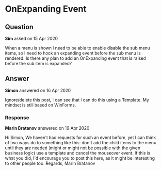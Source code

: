 # OnExpanding Event

## Question

**Sim** asked on 15 Apr 2020

When a menu is shown I need to be able to enable disable the sub menu items, so I need to hook an expanding event before the sub menu is rendered. Is there any plan to add an OnExpanding event that is raised before the sub item is expanded?

## Answer

**Simon** answered on 16 Apr 2020

Ignore/delete this post, I can see that I can do this using a Template. My mindset is still based on WinForms.

### Response

**Marin Bratanov** answered on 16 Apr 2020

Hi Simon, We haven't had requests for such an event before, yet I can think of two ways do to something like this: don't add the child items to the menu until they are needed (might or might not be possible with the given business logic) use a template and cancel the mouseover event. If this is what you did, I'd encourage you to post this here, as it might be interesting to other people too. Regards, Marin Bratanov
